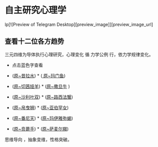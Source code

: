 # 自主研究心理学
lp[![Preview of Telegram Desktop][preview_image]][preview_image_url]

## 查看十二位各方趋势

三元四维为导体执行心理研究，心理变化 循 力学公例 行，依力学规律变化。
* 点击蓝色字查看

* ([原~昔拉水](https://github.com/txsrht886/Water-bottle))  *  ([ 原~玛门鱼](https://github.com/txsrht886/Pisces))
* ([原~切茜娅羊](https://github.com/txsrht886/Aries))  *  ([原~撒旦牛](https://github.com/txsrht886/Taurus) )
* ([原~沙利叶双](https://github.com/txsrht886/Gemini))  *  ([原~路西法蟹](https://github.com/txsrht886/Cancer))
* ([原~帛曳狮](https://github.com/txsrht886/Leo))  *  ([原~亚伯罕女](https://github.com/txsrht886/Virgo))
* ([原~番尼天](https://github.com/txsrht886/Libra))  *  ([原~玛伊雅弥蝎](https://github.com/txsrht886/Scorpio))
* ([原~贲薨手](https://github.com/txsrht886/Sagittarius))  *  ([原~萨麦尔羯](https://github.com/txsrht886/Capricorn))


 思维导向 ，抽象变维，性格突破。

